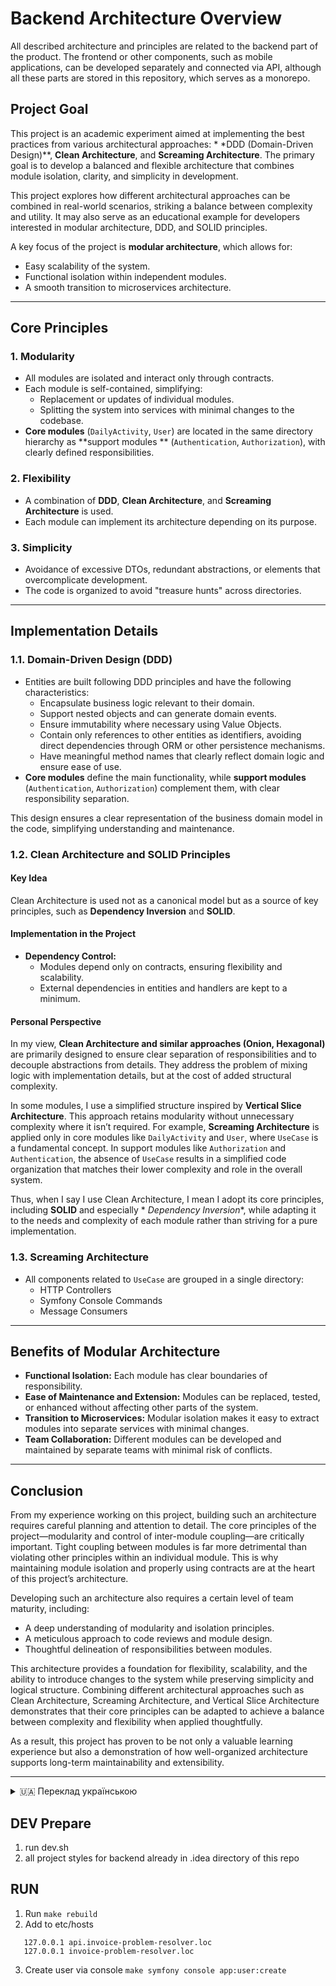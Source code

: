 # Backend Architecture Overview

All described architecture and principles are related to the backend part of the product. The frontend or other
components, such as mobile applications, can be developed separately and connected via API, although all these parts are
stored in this repository, which serves as a monorepo.

## Project Goal

This project is an academic experiment aimed at implementing the best practices from various architectural approaches: *
*DDD (Domain-Driven Design)**, **Clean Architecture**, and **Screaming Architecture**. The primary goal is to develop a
balanced and flexible architecture that combines module isolation, clarity, and simplicity in development.

This project explores how different architectural approaches can be combined in real-world scenarios, striking a balance
between complexity and utility. It may also serve as an educational example for developers interested in modular
architecture, DDD, and SOLID principles.

A key focus of the project is **modular architecture**, which allows for:

- Easy scalability of the system.
- Functional isolation within independent modules.
- A smooth transition to microservices architecture.

---

## Core Principles

### 1. Modularity

- All modules are isolated and interact only through contracts.
- Each module is self-contained, simplifying:
    - Replacement or updates of individual modules.
    - Splitting the system into services with minimal changes to the codebase.
- **Core modules** (`DailyActivity`, `User`) are located in the same directory hierarchy as **support modules
  ** (`Authentication`, `Authorization`), with clearly defined responsibilities.

### 2. Flexibility

- A combination of **DDD**, **Clean Architecture**, and **Screaming Architecture** is used.
- Each module can implement its architecture depending on its purpose.

### 3. Simplicity

- Avoidance of excessive DTOs, redundant abstractions, or elements that overcomplicate development.
- The code is organized to avoid "treasure hunts" across directories.

---

## Implementation Details

### 1.1. Domain-Driven Design (DDD)

- Entities are built following DDD principles and have the following characteristics:
    - Encapsulate business logic relevant to their domain.
    - Support nested objects and can generate domain events.
    - Ensure immutability where necessary using Value Objects.
    - Contain only references to other entities as identifiers, avoiding direct dependencies through ORM or other
      persistence mechanisms.
    - Have meaningful method names that clearly reflect domain logic and ensure ease of use.
- **Core modules** define the main functionality, while **support modules** (`Authentication`, `Authorization`)
  complement them, with clear responsibility separation.

This design ensures a clear representation of the business domain model in the code, simplifying understanding and
maintenance.

### 1.2. Clean Architecture and SOLID Principles

#### Key Idea

Clean Architecture is used not as a canonical model but as a source of key principles, such as **Dependency Inversion**
and **SOLID**.

#### Implementation in the Project

- **Dependency Control:**
    - Modules depend only on contracts, ensuring flexibility and scalability.
    - External dependencies in entities and handlers are kept to a minimum.

#### Personal Perspective

In my view, **Clean Architecture and similar approaches (Onion, Hexagonal)** are primarily designed to ensure clear
separation of responsibilities and to decouple abstractions from details. They address the problem of mixing logic with
implementation details, but at the cost of added structural complexity.

In some modules, I use a simplified structure inspired by **Vertical Slice Architecture**. This approach retains
modularity without unnecessary complexity where it isn’t required. For example, **Screaming Architecture** is applied
only in core modules like `DailyActivity` and `User`, where `UseCase` is a fundamental concept. In support modules
like `Authorization` and `Authentication`, the absence of `UseCase` results in a simplified code organization that
matches their lower complexity and role in the overall system.

Thus, when I say I use Clean Architecture, I mean I adopt its core principles, including **SOLID** and especially *
*Dependency Inversion**, while adapting it to the needs and complexity of each module rather than striving for a pure
implementation.

### 1.3. Screaming Architecture

- All components related to `UseCase` are grouped in a single directory:
    - HTTP Controllers
    - Symfony Console Commands
    - Message Consumers

---

## Benefits of Modular Architecture

- **Functional Isolation:** Each module has clear boundaries of responsibility.
- **Ease of Maintenance and Extension:** Modules can be replaced, tested, or enhanced without affecting other parts of
  the system.
- **Transition to Microservices:** Modular isolation makes it easy to extract modules into separate services with
  minimal changes.
- **Team Collaboration:** Different modules can be developed and maintained by separate teams with minimal risk of
  conflicts.

---

## Conclusion

From my experience working on this project, building such an architecture requires careful planning and attention to
detail. The core principles of the project—modularity and control of inter-module coupling—are critically important.
Tight coupling between modules is far more detrimental than violating other principles within an individual module. This
is why maintaining module isolation and properly using contracts are at the heart of this project’s architecture.

Developing such an architecture also requires a certain level of team maturity, including:

- A deep understanding of modularity and isolation principles.
- A meticulous approach to code reviews and module design.
- Thoughtful delineation of responsibilities between modules.

This architecture provides a foundation for flexibility, scalability, and the ability to introduce changes to the system
while preserving simplicity and logical structure. Combining different architectural approaches such as Clean
Architecture, Screaming Architecture, and Vertical Slice Architecture demonstrates that their core principles can be
adapted to achieve a balance between complexity and flexibility when applied thoughtfully.

As a result, this project has proven to be not only a valuable learning experience but also a demonstration of how
well-organized architecture supports long-term maintainability and extensibility.

---

<details>
  <summary>🇺🇦 Переклад українською</summary>

## Мета проєкту

Цей проєкт є академічним експериментом, спрямованим на втілення найкращих практик із різних архітектурних підходів: *
*DDD (Domain-Driven Design)**, **Clean Architecture** та **Screaming Architecture**. Головна мета – розробити
збалансовану, гнучку архітектуру, яка поєднує ізоляцію модулів, зрозумілість та простоту розробки.

Цей проєкт дозволяє дослідити, як різні архітектурні підходи можуть поєднуватися у реальному світі, демонструючи баланс
між складністю та користю. Він також може стати навчальним прикладом для розробників, які цікавляться модульною
архітектурою, DDD та SOLID-принципами.

Один із ключових акцентів проєкту – **модульна архітектура**, яка дозволяє:

- Легко масштабувати систему.
- Ізолювати функціонал у незалежних модулях.
- Полегшити перехід до мікросервісної архітектури.

---

## Основні принципи

### 1. Модульність

- Всі модулі ізольовані один від одного і взаємодіють лише через контракти.
- Кожен модуль самодостатній, що спрощує:
    - Заміщення чи оновлення окремих модулів.
    - Розділення системи на сервіси без значних змін у кодовій базі.
- **Core-модулі** (`DailyActivity`, `User`) знаходяться в тій самій ієрархії директорій, що й
  support-модулі (`Authentication`, `Authorization`), з чітким розподілом відповідальностей.

### 2. Гнучкість

- Використовується суміш підходів **DDD**, **Clean Architecture** та **Screaming Architecture**.
- Кожен модуль може реалізовувати свою архітектуру, якщо це відповідає його завданням.

### 3. Простота

- Уникання створення надмірних DTO, зайвих слів чи елементів, які ускладнюють розробку.
- Код організований так, щоб уникнути "пошукового квесту" по директоріях.

---

## Особливості реалізації

### 1.1. Domain-Driven Design (DDD)

- Сутності (`Entity`) побудовані відповідно до принципів DDD і мають такі характеристики:
    - Інкапсулюють бізнес-логіку, пов’язану зі своєю доменною областю.
    - Підтримують вкладені об’єкти та можуть генерувати доменні події.
    - Забезпечують імутабельність у випадках, де це необхідно, через використання Value Object.
    - Містять лише посилання на ідентифікатори інших сутностей, без прямої залежності через ORM або інші механізми
      зберігання.
    - Мають осмислені назви методів, які чітко відображають доменну логіку та забезпечують зрозумілість використання.
- **Core-модулі** визначають основний функціонал, а support-модулі (`Authentication`, `Authorization`) доповнюють їх,
  чітко розділяючи відповідальності.

### 1.2. Clean Architecture та SOLID-принципи

#### Основна ідея

Clean Architecture використовується не як канонічна модель, а як джерело ключових принципів, таких як **Dependency
Inversion** та **SOLID**.

#### Реалізація в проєкті

- **Контроль залежностей:**
    - Модулі залежать лише від контрактів, що робить систему гнучкою та легко масштабованою.
    - У сутностях та хендлерах зовнішні залежності зведені до мінімуму.

#### Особиста думка

На мою думку, **Clean Architecture та подібні архітектурні підходи (Onion, Hexagonal)** створені насамперед для чіткого
розділення відповідальностей і відокремлення деталей від абстракцій. Вони вирішують проблему змішування логіки та
деталей реалізації, але за це доводиться платити ускладненням структури коду.

У деяких модулях я використовую спрощену структуру, що базується на підходах, подібних до **Vertical Slice Architecture
**. Це дозволяє зберігати розділення на модулі без зайвої складності там, де це не потрібно. Наприклад, **Screaming
Architecture** я застосовую тільки в core-модулях, таких як `DailyActivity` чи `User`, де є чітке поняття `UseCase`. У
support-модулях, таких як `Authorization` чи `Authentication`, відсутність `UseCase` призводить до спрощеної організації
коду, що відповідає їхній меншій складності та ролі в загальній системі.

Таким чином, коли я кажу, що використовую Clean Architecture, це означає, що я запозичую її основні принципи, зокрема *
*SOLID** і насамперед **Dependency Inversion**, а також адаптую її відповідно до потреб і складності кожного модуля, не
намагаючись реалізувати її в чистому вигляді.

### 1.3. Screaming Architecture

- Усі компоненти, пов’язані з використанням `UseCase`, зосереджені в одній директорії:
    - HTTP-контролери
    - Symfony Console Commands
    - Message Consumers

---

## Переваги модульного підходу

- **Ізоляція функціоналу:** кожен модуль має чіткі межі відповідальності.
- **Легкість у підтримці та розширенні:** модулі можна замінювати, тестувати або доповнювати без впливу на інші частини
  системи.
- **Перехід до мікросервісної архітектури:** ізоляція модулів забезпечує можливість легко виділяти їх у окремі сервіси з
  мінімальними змінами.
- **Командна робота:** різні модулі можуть розроблятися та підтримуватися різними командами, без значного ризику
  виникнення конфліктів.

---

## Висновок

З досвіду роботи над цим проєктом можу сказати, що створення такої архітектури вимагає ретельного планування та уваги до
деталей. Основні принципи, які лежать в основі проєкту, такі як модульність і контроль зв’язності між модулями, є
критично важливими. Зв’язність між модулями (tight coupling) є набагато більшим злом, ніж порушення будь-яких інших
принципів усередині кожного окремо взятого модуля. Саме тому дотримання ізоляції модулів і правильного використання
контрактів лежить в основі архітектури цього проєкту.

Робота над такою архітектурою також вимагає певного рівня зрілості команди, включаючи:

- Глибоке розуміння принципів модульності та ізоляції.
- Уважний підхід до code review і ретельного проектування.
- Обдумане розмежування відповідальностей між модулями.

Використання цієї архітектури створює основу для гнучкості, масштабованості та внесення змін у систему, зберігаючи при
цьому простоту та логічну структуру. Поєднання різних архітектурних підходів, таких як Clean Architecture, Screaming
Architecture і Vertical Slice Architecture, показало, що їхні ключові принципи можуть бути адаптовані для досягнення
балансу між складністю та гнучкістю, якщо їх правильно застосовувати.

Таким чином, цей проєкт став не лише корисним досвідом, але й демонстрацією того, як грамотно організована архітектура
сприяє довготривалій підтримці та легкому розширенню системи.

</details>

## DEV Prepare

1. run dev.sh
2. all project styles for backend already in .idea directory of this repo

## RUN

1. Run ```make rebuild```
2. Add to etc/hosts

```
   127.0.0.1 api.invoice-problem-resolver.loc
   127.0.0.1 invoice-problem-resolver.loc
   ```

3. Create user via console `make symfony console app:user:create`
